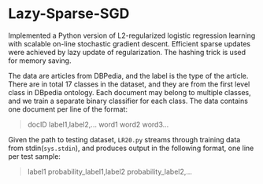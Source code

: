 # Lazy-Sparse-SGD


Implemented a Python version of L2-regularized logistic regression learning with scalable on-line stochastic gradient descent. Efficient sparse updates were achieved by lazy update of regularization. The hashing trick is used for memory saving. 

The data are articles from DBPedia, and the label is the type of the article. There are in total 17 classes in the dataset, and they are from the first level class in DBpedia ontology. Each document may belong to multiple classes, and we train a separate binary classifier for each class. The data contains one document per line of the format: 

> docID    label1,label2,...    word1 word2 word3...

Given the path to testing dataset, `LR20.py` streams through training data from stdin(`sys.stdin`), and produces output in the following format, one line per test sample:

> label1  probability_label1,label2 probability_label2,...
